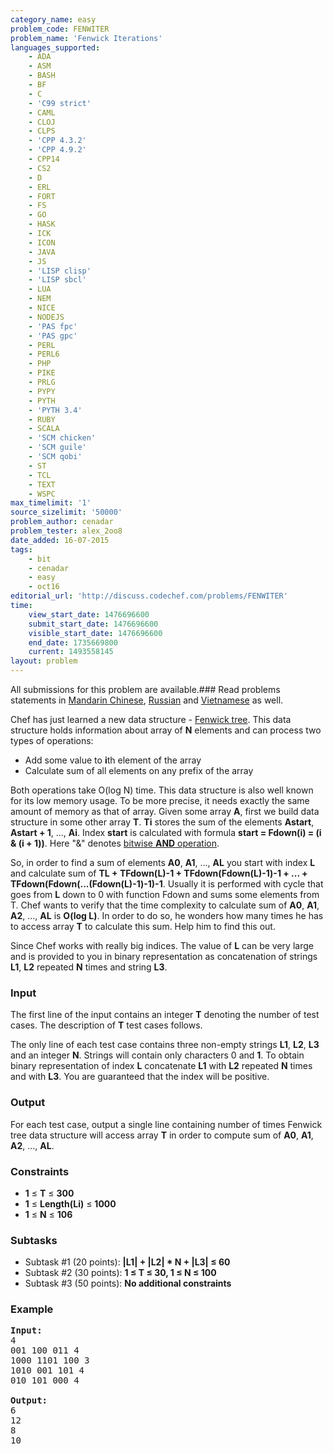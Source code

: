 ```yaml
---
category_name: easy
problem_code: FENWITER
problem_name: 'Fenwick Iterations'
languages_supported:
    - ADA
    - ASM
    - BASH
    - BF
    - C
    - 'C99 strict'
    - CAML
    - CLOJ
    - CLPS
    - 'CPP 4.3.2'
    - 'CPP 4.9.2'
    - CPP14
    - CS2
    - D
    - ERL
    - FORT
    - FS
    - GO
    - HASK
    - ICK
    - ICON
    - JAVA
    - JS
    - 'LISP clisp'
    - 'LISP sbcl'
    - LUA
    - NEM
    - NICE
    - NODEJS
    - 'PAS fpc'
    - 'PAS gpc'
    - PERL
    - PERL6
    - PHP
    - PIKE
    - PRLG
    - PYPY
    - PYTH
    - 'PYTH 3.4'
    - RUBY
    - SCALA
    - 'SCM chicken'
    - 'SCM guile'
    - 'SCM qobi'
    - ST
    - TCL
    - TEXT
    - WSPC
max_timelimit: '1'
source_sizelimit: '50000'
problem_author: cenadar
problem_tester: alex_2oo8
date_added: 16-07-2015
tags:
    - bit
    - cenadar
    - easy
    - oct16
editorial_url: 'http://discuss.codechef.com/problems/FENWITER'
time:
    view_start_date: 1476696600
    submit_start_date: 1476696600
    visible_start_date: 1476696600
    end_date: 1735669800
    current: 1493558145
layout: problem
---
```

All submissions for this problem are available.###  Read problems statements in [Mandarin Chinese](http://www.codechef.com/download/translated/OCT16/mandarin/FENWITER.pdf), [Russian](http://www.codechef.com/download/translated/OCT16/russian/FENWITER.pdf) and [Vietnamese](http://www.codechef.com/download/translated/OCT16/vietnamese/FENWITER.pdf) as well.

Chef has just learned a new data structure - [Fenwick tree](https://en.wikipedia.org/wiki/Fenwick_tree). This data structure holds information about array of **N** elements and can process two types of operations:

- Add some value to **i**th element of the array
- Calculate sum of all elements on any prefix of the array

Both operations take O(log N) time. This data structure is also well known for its low memory usage. To be more precise, it needs exactly the same amount of memory as that of array. Given some array **A**, first we build data structure in some other array **T**. **Ti** stores the sum of the elements **Astart**, **Astart + 1**, ..., **Ai**. Index **start** is calculated with formula **start = Fdown(i) = (i &amp; (i + 1))**. Here "&amp;" denotes [bitwise **AND** operation](https://en.wikipedia.org/wiki/Bitwise_operation).

So, in order to find a sum of elements **A0**, **A1**, ..., **AL** you start with index **L** and calculate sum of **TL + TFdown(L)-1 + TFdown(Fdown(L)-1)-1 + ... + TFdown(Fdown(...(Fdown(L)-1)-1)-1**. Usually it is performed with cycle that goes from **L** down to 0 with function Fdown and sums some elements from T. Chef wants to verify that the time complexity to calculate sum of **A0**, **A1**, **A2**, ..., **AL** is **O(log L)**. In order to do so, he wonders how many times he has to access array **T** to calculate this sum. Help him to find this out.

Since Chef works with really big indices. The value of **L** can be very large and is provided to you in binary representation as concatenation of strings **L1**, **L2** repeated **N** times and string **L3**.

### Input

The first line of the input contains an integer **T** denoting the number of test cases. The description of **T** test cases follows.

The only line of each test case contains three non-empty strings **L1**, **L2**, **L3** and an integer **N**. Strings will contain only characters 0 and **1**. To obtain binary representation of index **L** concatenate **L1** with **L2** repeated **N** times and with **L3**. You are guaranteed that the index will be positive.

### Output

For each test case, output a single line containing number of times Fenwick tree data structure will access array **T** in order to compute sum of **A0**, **A1**, **A2**, ..., **AL**.

### Constraints

- **1** ≤ **T** ≤ **300**
- **1** ≤ **Length(Li)** ≤ **1000**
- **1** ≤ **N** ≤ **106**

### Subtasks

- Subtask #1 (20 points): **|L1| + |L2| \* N + |L3| ≤ 60**
- Subtask #2 (30 points): **1 ≤ T ≤ 30, 1 ≤ N ≤ 100**
- Subtask #3 (50 points): **No additional constraints**

### Example

<pre><b>Input:</b>
4
001 100 011 4
1000 1101 100 3
1010 001 101 4
010 101 000 4

<b>Output:</b>
6
12
8
10
</pre>